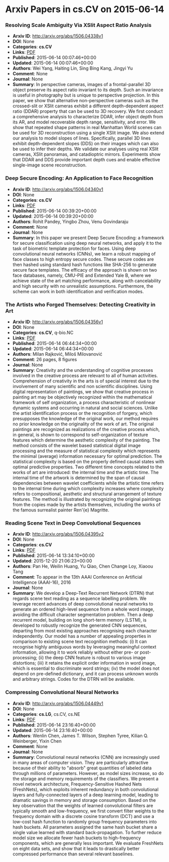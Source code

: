 # Arxiv Papers in cs.CV on 2015-06-14
### Resolving Scale Ambiguity Via XSlit Aspect Ratio Analysis
- **Arxiv ID**: http://arxiv.org/abs/1506.04338v1
- **DOI**: None
- **Categories**: **cs.CV**
- **Links**: [PDF](http://arxiv.org/pdf/1506.04338v1)
- **Published**: 2015-06-14 00:07:46+00:00
- **Updated**: 2015-06-14 00:07:46+00:00
- **Authors**: Wei Yang, Haiting Lin, Sing Bing Kang, Jingyi Yu
- **Comment**: None
- **Journal**: None
- **Summary**: In perspective cameras, images of a frontal-parallel 3D object preserve its aspect ratio invariant to its depth. Such an invariance is useful in photography but is unique to perspective projection. In this paper, we show that alternative non-perspective cameras such as the crossed-slit or XSlit cameras exhibit a different depth-dependent aspect ratio (DDAR) property that can be used to 3D recovery. We first conduct a comprehensive analysis to characterize DDAR, infer object depth from its AR, and model recoverable depth range, sensitivity, and error. We show that repeated shape patterns in real Manhattan World scenes can be used for 3D reconstruction using a single XSlit image. We also extend our analysis to model slopes of lines. Specifically, parallel 3D lines exhibit depth-dependent slopes (DDS) on their images which can also be used to infer their depths. We validate our analyses using real XSlit cameras, XSlit panoramas, and catadioptric mirrors. Experiments show that DDAR and DDS provide important depth cues and enable effective single-image scene reconstruction.



### Deep Secure Encoding: An Application to Face Recognition
- **Arxiv ID**: http://arxiv.org/abs/1506.04340v1
- **DOI**: None
- **Categories**: **cs.CV**
- **Links**: [PDF](http://arxiv.org/pdf/1506.04340v1)
- **Published**: 2015-06-14 00:39:20+00:00
- **Updated**: 2015-06-14 00:39:20+00:00
- **Authors**: Rohit Pandey, Yingbo Zhou, Venu Govindaraju
- **Comment**: None
- **Journal**: None
- **Summary**: In this paper we present Deep Secure Encoding: a framework for secure classification using deep neural networks, and apply it to the task of biometric template protection for faces. Using deep convolutional neural networks (CNNs), we learn a robust mapping of face classes to high entropy secure codes. These secure codes are then hashed using standard hash functions like SHA-256 to generate secure face templates. The efficacy of the approach is shown on two face databases, namely, CMU-PIE and Extended Yale B, where we achieve state of the art matching performance, along with cancelability and high security with no unrealistic assumptions. Furthermore, the scheme can work in both identification and verification modes.



### The Artists who Forged Themselves: Detecting Creativity in Art
- **Arxiv ID**: http://arxiv.org/abs/1506.04356v1
- **DOI**: None
- **Categories**: **cs.CV**, q-bio.NC
- **Links**: [PDF](http://arxiv.org/pdf/1506.04356v1)
- **Published**: 2015-06-14 06:44:34+00:00
- **Updated**: 2015-06-14 06:44:34+00:00
- **Authors**: Milan Rajković, Miloš Milovanović
- **Comment**: 26 pages, 8 figures
- **Journal**: None
- **Summary**: Creativity and the understanding of cognitive processes involved in the creative process are relevant to all of human activities. Comprehension of creativity in the arts is of special interest due to the involvement of many scientific and non scientific disciplines. Using digital representation of paintings, we show that creative process in painting art may be objectively recognized within the mathematical framework of self organization, a process characteristic of nonlinear dynamic systems and occurring in natural and social sciences. Unlike the artist identification process or the recognition of forgery, which presupposes the knowledge of the original work, our method requires no prior knowledge on the originality of the work of art. The original paintings are recognized as realizations of the creative process which, in general, is shown to correspond to self-organization of texture features which determine the aesthetic complexity of the painting. The method consists of the wavelet based statistical digital image processing and the measure of statistical complexity which represents the minimal (average) information necessary for optimal prediction. The statistical complexity is based on the properly defined causal states with optimal predictive properties. Two different time concepts related to the works of art are introduced: the internal time and the artistic time. The internal time of the artwork is determined by the span of causal dependencies between wavelet coefficients while the artistic time refers to the internal time during which complexity increases where complexity refers to compositional, aesthetic and structural arrangement of texture features. The method is illustrated by recognizing the original paintings from the copies made by the artists themselves, including the works of the famous surrealist painter Ren\'{e} Magritte.



### Reading Scene Text in Deep Convolutional Sequences
- **Arxiv ID**: http://arxiv.org/abs/1506.04395v2
- **DOI**: None
- **Categories**: **cs.CV**
- **Links**: [PDF](http://arxiv.org/pdf/1506.04395v2)
- **Published**: 2015-06-14 13:34:10+00:00
- **Updated**: 2015-12-20 21:06:23+00:00
- **Authors**: Pan He, Weilin Huang, Yu Qiao, Chen Change Loy, Xiaoou Tang
- **Comment**: To appear in the 13th AAAI Conference on Artificial Intelligence
  (AAAI-16), 2016
- **Journal**: None
- **Summary**: We develop a Deep-Text Recurrent Network (DTRN) that regards scene text reading as a sequence labelling problem. We leverage recent advances of deep convolutional neural networks to generate an ordered high-level sequence from a whole word image, avoiding the difficult character segmentation problem. Then a deep recurrent model, building on long short-term memory (LSTM), is developed to robustly recognize the generated CNN sequences, departing from most existing approaches recognising each character independently. Our model has a number of appealing properties in comparison to existing scene text recognition methods: (i) It can recognise highly ambiguous words by leveraging meaningful context information, allowing it to work reliably without either pre- or post-processing; (ii) the deep CNN feature is robust to various image distortions; (iii) it retains the explicit order information in word image, which is essential to discriminate word strings; (iv) the model does not depend on pre-defined dictionary, and it can process unknown words and arbitrary strings. Codes for the DTRN will be available.



### Compressing Convolutional Neural Networks
- **Arxiv ID**: http://arxiv.org/abs/1506.04449v1
- **DOI**: None
- **Categories**: **cs.LG**, cs.CV, cs.NE
- **Links**: [PDF](http://arxiv.org/pdf/1506.04449v1)
- **Published**: 2015-06-14 23:16:40+00:00
- **Updated**: 2015-06-14 23:16:40+00:00
- **Authors**: Wenlin Chen, James T. Wilson, Stephen Tyree, Kilian Q. Weinberger, Yixin Chen
- **Comment**: None
- **Journal**: None
- **Summary**: Convolutional neural networks (CNN) are increasingly used in many areas of computer vision. They are particularly attractive because of their ability to "absorb" great quantities of labeled data through millions of parameters. However, as model sizes increase, so do the storage and memory requirements of the classifiers. We present a novel network architecture, Frequency-Sensitive Hashed Nets (FreshNets), which exploits inherent redundancy in both convolutional layers and fully-connected layers of a deep learning model, leading to dramatic savings in memory and storage consumption. Based on the key observation that the weights of learned convolutional filters are typically smooth and low-frequency, we first convert filter weights to the frequency domain with a discrete cosine transform (DCT) and use a low-cost hash function to randomly group frequency parameters into hash buckets. All parameters assigned the same hash bucket share a single value learned with standard back-propagation. To further reduce model size we allocate fewer hash buckets to high-frequency components, which are generally less important. We evaluate FreshNets on eight data sets, and show that it leads to drastically better compressed performance than several relevant baselines.



